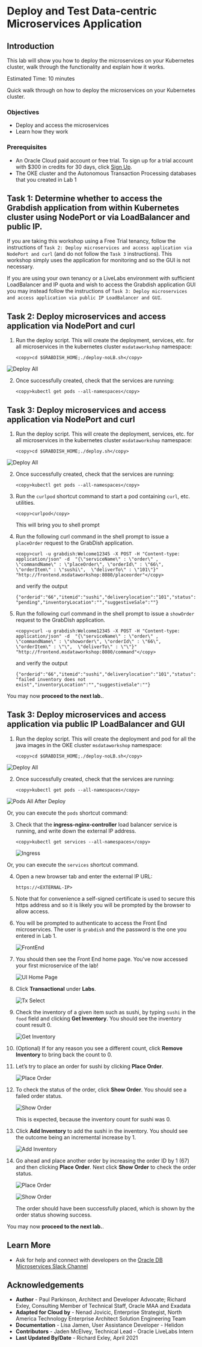 # Deploy and Test Data-centric Microservices Application

## Introduction

This lab will show you how to deploy the microservices on your Kubernetes cluster, walk through the functionality and explain how it works.

Estimated Time:  10 minutes

Quick walk through on how to deploy the microservices on your Kubernetes cluster.

[](youtube:8gMmjbXSR68)

### Objectives

-   Deploy and access the microservices
-   Learn how they work

### Prerequisites

* An Oracle Cloud paid account or free trial. To sign up for a trial account with $300 in credits for 30 days, click [Sign Up](http://oracle.com/cloud/free).
* The OKE cluster and the Autonomous Transaction Processing databases that you created in Lab 1

## Task 1: Determine whether to access the Grabdish application from within Kubernetes cluster using NodePort or via LoadBalancer and public IP.
 
 If you are taking this workshop using a Free Trial tenancy, follow the instructions of `Task 2: Deploy microservices and access application via NodePort and curl` (and do not follow the `Task 3` instructions). This workshop simply uses the application for monitoring and so the GUI is not necessary.

 If you are using your own tenancy or a LiveLabs environment with sufficient LoadBalancer and IP quota and wish to access the Grabdish application GUI you may instead follow the instructions of `Task 3: Deploy microservices and access application via public IP LoadBalancer and GUI`.

## Task 2: Deploy microservices and access application via NodePort and curl

1.  Run the deploy script. This will create the deployment, services, etc. for all microservices in the kubernetes cluster `msdataworkshop` namespace:

    ```
    <copy>cd $GRABDISH_HOME;./deploy-noLB.sh</copy>
    ```

![Deploy All](images/deploy-all.png " ")

2.  Once successfully created, check that the services are running:

    ```
    <copy>kubectl get pods --all-namespaces</copy>
    ```

## Task 3: Deploy microservices and access application via NodePort and curl

1.  Run the deploy script. This will create the deployment, services, etc. for all microservices in the kubernetes cluster `msdataworkshop` namespace:

    ```
    <copy>cd $GRABDISH_HOME;./deploy.sh</copy>
    ```

![Deploy All](images/deploy-all.png " ")

2. Once successfully created, check that the services are running:

    ```
    <copy>kubectl get pods --all-namespaces</copy>
    ```
3. Run the `curlpod` shortcut command to start a pod containing `curl`, etc. utilities.

    ```
    <copy>curlpod</copy>
    ```
    
    This will bring you to shell prompt


4. Run the following curl command in the shell prompt to issue a `placeOrder` request to the GrabDish application.

    ```
    <copy>curl -u grabdish:Welcome12345 -X POST -H "Content-type: application/json" -d  "{\"serviceName\" : \"order\" , \"commandName\" : \"placeOrder\", \"orderId\" : \"66\", \"orderItem\" : \"sushi\",  \"deliverTo\" : \"101\"}"  "http://frontend.msdataworkshop:8080/placeorder"</copy>
    ```

   and verify the output

    `
    {"orderid":"66","itemid":"sushi","deliverylocation":"101","status":"pending","inventoryLocation":"","suggestiveSale":""}
    `

5. Run the following curl command in the shell prompt to issue a `showOrder` request to the GrabDish application.

    ```
    <copy>curl -u grabdish:Welcome12345 -X POST -H "Content-type: application/json" -d  "{\"serviceName\" : \"order\" , \"commandName\" : \"showorder\", \"orderId\" : \"66\", \"orderItem\" : \"\",  \"deliverTo\" : \"\"}"  "http://frontend.msdataworkshop:8080/command"</copy>
    ```

   and verify the output

    `
    {"orderid":"66","itemid":"sushi","deliverylocation":"101","status":"failed inventory does not exist","inventoryLocation":"","suggestiveSale":""}
    `

You may now **proceed to the next lab.**.

## Task 3: Deploy microservices and access application via public IP LoadBalancer and GUI

1.  Run the deploy script. This will create the deployment and pod for all the java images in the OKE cluster `msdataworkshop` namespace:

    ```
    <copy>cd $GRABDISH_HOME;./deploy-noLB.sh</copy>
    ```

   ![Deploy All](images/deploy-all.png " ")

2.  Once successfully created, check that the services are running:

    ```
    <copy>kubectl get pods --all-namespaces</copy>
    ```

  ![Pods All After Deploy](images/pods-all-after-deploy.png " ")

  Or, you can execute the `pods` shortcut command:

3. Check that the **ingress-nginx-controller** load balancer service is running, and write down the external IP address.

    ```
    <copy>kubectl get services --all-namespaces</copy>
    ```

    ![Ingress](images/ingress-nginx-loadbalancer-externalip.png " ")


  Or, you can execute the `services` shortcut command.


4. Open a new browser tab and enter the external IP URL:

    `https://<EXTERNAL-IP>`

5. Note that for convenience a self-signed certificate is used to secure this https address and so it is likely you will be prompted by the browser to allow access.

6. You will be prompted to authenticate to access the Front End microservices. The user is `grabdish` and the password is the one you entered in Lab 1.

    ![FrontEnd](images/frontendauthlogin.png " ")

7. You should then see the Front End home page. You've now accessed your first microservice of the lab!

    ![UI Home Page](images/ui-home-page.png " ")


8. Click **Transactional** under **Labs**.

   ![Tx Select](images/tx-select.png " ")

9. Check the inventory of a given item such as sushi, by typing `sushi`
    in the `food` field and clicking **Get Inventory**. You should see the inventory
    count result 0.

   ![Get Inventory](images/tx-get-inventory.png " ")

10. (Optional) If for any reason you see a different count, click **Remove Inventory** to bring back the count to 0.

11. Let’s try to place an order for sushi by clicking **Place Order**.

    ![Place Order](images/tx-place-order-66.png " ")

12. To check the status of the order, click **Show Order**. You should see a failed
     order status.

    ![Show Order](images/tx-show-order-66.png " ")

    This is expected, because the inventory count for sushi was 0.

13. Click **Add Inventory** to add the sushi in the inventory. You
     should see the outcome being an incremental increase by 1.

    ![Add Inventory](images/tx-add-inventory.png " ")

14. Go ahead and place another order by increasing the order ID by 1 (67) and then clicking **Place Order**. Next click **Show Order** to check the order status.

    ![Place Order](images/tx-place-order-67.png " ")

    ![Show Order](images/tx-show-order-67.png " ")

    The order should have been successfully placed, which is shown by the order status showing success.

You may now **proceed to the next lab.**.

## Learn More

* Ask for help and connect with developers on the [Oracle DB Microservices Slack Channel](https://bit.ly/oracle-db-microservices-help-slack)   

## Acknowledgements
* **Author** - Paul Parkinson, Architect and Developer Advocate; Richard Exley, Consulting Member of Technical Staff, Oracle MAA and Exadata
* **Adapted for Cloud by** - Nenad Jovicic, Enterprise Strategist, North America Technology Enterprise Architect Solution Engineering Team
* **Documentation** - Lisa Jamen, User Assistance Developer - Helidon
* **Contributors** - Jaden McElvey, Technical Lead - Oracle LiveLabs Intern
* **Last Updated By/Date** - Richard Exley, April 2021
